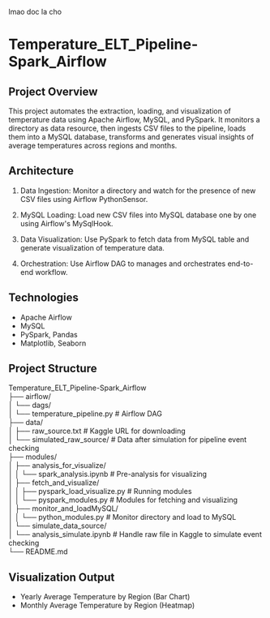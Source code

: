 lmao doc la cho

# Temperature_ELT_Pipeline-Spark_Airflow

## Project Overview
This project automates the extraction, loading, and visualization of temperature data using Apache Airflow, MySQL, and PySpark. It monitors a directory as data resource, then ingests CSV files to the pipeline, loads them into a MySQL database, transforms and generates visual insights of average temperatures across regions and months.

## Architecture
1. Data Ingestion: Monitor a directory and watch for the presence of new CSV files using Airflow PythonSensor.

2. MySQL Loading: Load new CSV files into MySQL database one by one using Airflow's MySqlHook.

3. Data Visualization: Use PySpark to fetch data from MySQL table and generate visualization of temperature data.

4. Orchestration: Use Airflow DAG to manages and orchestrates end-to-end workflow.

## Technologies
- Apache Airflow
- MySQL
- PySpark, Pandas
- Matplotlib, Seaborn

## Project Structure
Temperature_ELT_Pipeline-Spark_Airflow  
├── airflow/  
│   └── dags/  
│       └── temperature_pipeline.py   # Airflow DAG  
├── data/  
│   ├── raw_source.txt                # Kaggle URL for downloading  
│   └── simulated_raw_source/         # Data after simulation for pipeline event checking  
├── modules/  
│   ├── analysis_for_visualize/  
│   │   └── spark_analysis.ipynb      # Pre-analysis for visualizing  
│   ├── fetch_and_visualize/  
│   │   ├── pyspark_load_visualize.py # Running modules  
│   │   └── pyspark_modules.py        # Modules for fetching and visualizing  
│   ├── monitor_and_loadMySQL/  
│   │   └── python_modules.py         # Monitor directory and load to MySQL  
│   └── simulate_data_source/  
│       └── analysis_simulate.ipynb   # Handle raw file in Kaggle to simulate event checking  
└── README.md  


## Visualization Output
* Yearly Average Temperature by Region (Bar Chart)
* Monthly Average Temperature by Region (Heatmap)
